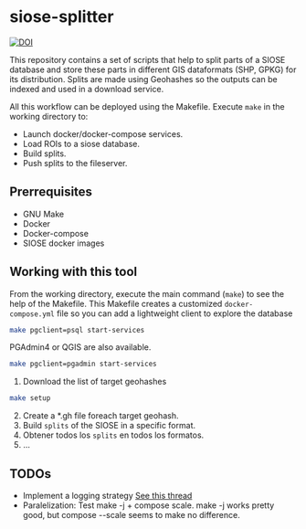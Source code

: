 # siose-splitter
[![DOI](https://zenodo.org/badge/132134651.svg)](https://zenodo.org/badge/latestdoi/132134651)

This repository contains a set of scripts that help to split parts of a SIOSE database and store these parts in different GIS dataformats (SHP, GPKG) for its distribution. Splits are made using Geohashes so the outputs can be indexed and used in a download service.

All this workflow can be deployed using the Makefile. Execute `make` in the working directory to:

- Launch docker/docker-compose services.
- Load ROIs to a siose database.
- Build splits.
- Push splits to the fileserver.

## Prerrequisites

- GNU Make
- Docker
- Docker-compose
- SIOSE docker images


## Working with this tool

From the working directory, execute the main command (`make`) to see the help of the Makefile. This Makefile creates a customized `docker-compose.yml` file so you can add a lightweight client to explore the database

```bash
make pgclient=psql start-services
```
PGAdmin4 or QGIS are also available.
```bash
make pgclient=pgadmin start-services
```

1. Download the list of target geohashes

```bash
make setup
```

2. Create a *.gh file foreach target geohash.
3. Build `splits` of the SIOSE in a specific format.
4. Obtener todos los `splits` en todos los formatos.
5. ...


## TODOs

- Implement a logging strategy [See this thread](https://stackoverflow.com/questions/8483149/gnu-make-timing-a-build-is-it-possible-to-have-a-target-whose-recipe-executes)
- Paralelization: Test make -j + compose scale. make -j works pretty good, but compose --scale seems to make no difference.
